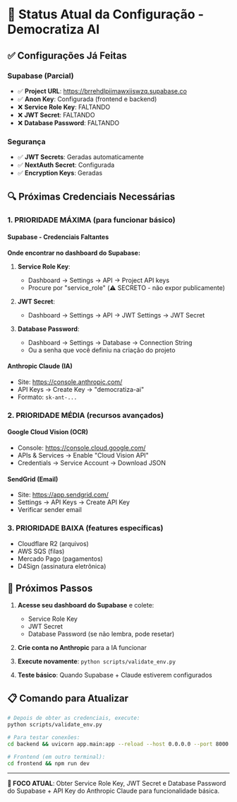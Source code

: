 # 🎯 Status Atual da Configuração - Democratiza AI

## ✅ Configurações Já Feitas

### Supabase (Parcial)
- ✅ **Project URL**: https://brrehdlpiimawxiiswzq.supabase.co
- ✅ **Anon Key**: Configurada (frontend e backend)
- ❌ **Service Role Key**: FALTANDO
- ❌ **JWT Secret**: FALTANDO  
- ❌ **Database Password**: FALTANDO

### Segurança
- ✅ **JWT Secrets**: Geradas automaticamente
- ✅ **NextAuth Secret**: Configurada
- ✅ **Encryption Keys**: Geradas

## 🔍 Próximas Credenciais Necessárias

### 1. PRIORIDADE MÁXIMA (para funcionar básico)

#### Supabase - Credenciais Faltantes
**Onde encontrar no dashboard do Supabase:**

1. **Service Role Key**:
   - Dashboard → Settings → API → Project API keys
   - Procure por "service_role" (⚠️ SECRETO - não expor publicamente)
   
2. **JWT Secret**:
   - Dashboard → Settings → API → JWT Settings → JWT Secret
   
3. **Database Password**:
   - Dashboard → Settings → Database → Connection String
   - Ou a senha que você definiu na criação do projeto

#### Anthropic Claude (IA)
- Site: https://console.anthropic.com/
- API Keys → Create Key → "democratiza-ai"
- Formato: `sk-ant-...`

### 2. PRIORIDADE MÉDIA (recursos avançados)

#### Google Cloud Vision (OCR)
- Console: https://console.cloud.google.com/
- APIs & Services → Enable "Cloud Vision API"
- Credentials → Service Account → Download JSON

#### SendGrid (Email)
- Site: https://app.sendgrid.com/
- Settings → API Keys → Create API Key
- Verificar sender email

### 3. PRIORIDADE BAIXA (features específicas)
- Cloudflare R2 (arquivos)
- AWS SQS (filas)
- Mercado Pago (pagamentos)
- D4Sign (assinatura eletrônica)

## 🚀 Próximos Passos

1. **Acesse seu dashboard do Supabase** e colete:
   - Service Role Key
   - JWT Secret  
   - Database Password (se não lembra, pode resetar)

2. **Crie conta no Anthropic** para a IA funcionar

3. **Execute novamente**: `python scripts/validate_env.py`

4. **Teste básico**: Quando Supabase + Claude estiverem configurados

## 📋 Comando para Atualizar

```bash
# Depois de obter as credenciais, execute:
python scripts/validate_env.py

# Para testar conexões:
cd backend && uvicorn app.main:app --reload --host 0.0.0.0 --port 8000

# Frontend (em outro terminal):  
cd frontend && npm run dev
```

---

**🎯 FOCO ATUAL**: Obter Service Role Key, JWT Secret e Database Password do Supabase + API Key do Anthropic Claude para funcionalidade básica.